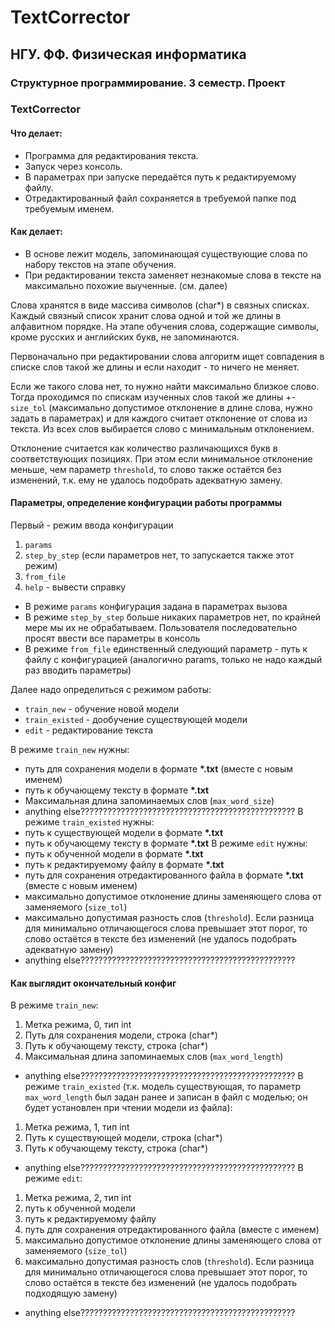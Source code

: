 # TextCorrector
## НГУ. ФФ. Физическая информатика
### Структурное программирование. 3 семестр. Проект
### TextCorrector
#### Что делает:
- Программа для редактирования текста.
- Запуск через консоль.
- В параметрах при запуске передаётся путь к редактируемому файлу.
- Отредактированный файл сохраняется в требуемой папке под требуемым именем.
#### Как делает:
- В основе лежит модель, запоминающая существующие слова по набору текстов на этапе обучения.
- При редактировании текста заменяет незнакомые слова в тексте на максимально похожие выученные. (см. далее)

Слова хранятся в виде массива символов (char*) в связных списках. Каждый связный список хранит слова одной и той же длины в алфавитном порядке. На этапе обучения слова, содержащие символы, кроме русских и английских букв, не запоминаются.

Первоначально при редактировании слова алгоритм ищет совпадения в списке слов такой же длины и если находит - то ничего не меняет.

Если же такого слова нет, то нужно найти максимально близкое слово. Тогда проходимся по спискам изученных слов такой же длины +-`size_tol` (максимально допустимое отклонение в длине слова, нужно задать в параметрах) и для каждого считает отклонение от слова из текста. Из всех слов выбирается слово с минимальным отклонением.

Отклонение считается как количество различающихся букв в соответствующих позициях. При этом если минимальное отклонение меньше, чем параметр `threshold`, то слово также остаётся без изменений, т.к. ему не удалось подобрать адекватную замену.

#### Параметры, определение конфигурации работы программы
Первый - режим ввода конфигурации
1. `params`
2. `step_by_step` (если параметров нет, то запускается также этот режим)
3. `from_file`
4. `help` - вывести справку
- В режиме `params` конфигурация задана в параметрах вызова
- В режиме `step_by_step` больше никаких параметров нет, по крайней мере мы их не обрабатываем. Пользователя последовательно просят ввести все параметры в консоль
- В режиме `from_file` единственный следующий параметр - путь к файлу с конфигурацией (аналогично params, только не надо каждый раз вводить параметры)

Далее надо определиться с режимом работы:
- `train_new` - обучение новой модели
- `train_existed` - дообучение существующей модели
- `edit` - редактирование текста

В режиме `train_new` нужны:
- путь для сохранения модели в формате __*.txt__ (вместе с новым именем)
- путь к обучающему тексту в формате __*.txt__
- Максимальная длина запоминаемых слов (`max_word_size`)
- anything else????????????????????????????????????????????????
В режиме `train_existed` нужны:
- путь к существующей модели в формате __*.txt__
- путь к обучающему тексту в формате __*.txt__
В режиме `edit` нужны:
- путь к обученной модели в формате __*.txt__
- путь к редактируемому файлу в формате __*.txt__
- путь для сохранения отредактированного файла в формате __*.txt__ (вместе с новым именем)
- максимально допустимое отклонение длины заменяющего слова от заменяемого (`size_tol`)
- максимально допустимая разность слов (`threshold`). Если разница для минимально отличающегося слова превышает этот порог, то слово остаётся в тексте без изменений (не удалось подобрать адекватную замену)
- anything else????????????????????????????????????????????????

#### Как выглядит окончательный конфиг
В режиме `train_new`:
1. Метка режима, 0, тип int
2. Путь для сохранения модели, строка (char*)
3. Путь к обучающему тексту, строка (char*)
4. Максимальная длина запоминаемых слов (`max_word_length`)
- anything else????????????????????????????????????????????????
В режиме `train_existed` (т.к. модель существующая, то параметр `max_word_length` был задан ранее и записан в файл с моделью; он будет установлен при чтении модели из файла):
1. Метка режима, 1, тип int
2. Путь к существующей модели, строка (char*)
3. Путь к обучающему тексту, строка (char*)
- anything else????????????????????????????????????????????????
В режиме `edit`:
1. Метка режима, 2, тип int
2. путь к обученной модели
3. путь к редактируемому файлу
4. путь для сохранения отредактированного файла (вместе с именем)
5. максимально допустимое отклонение длины заменяющего слова от заменяемого (`size_tol`)
6. максимально допустимая разность слов (`threshold`). Если разница для минимально отличающегося слова превышает этот порог, то слово остаётся в тексте без изменений (не удалось подобрать подходящую замену)
- anything else????????????????????????????????????????????????

#### 

